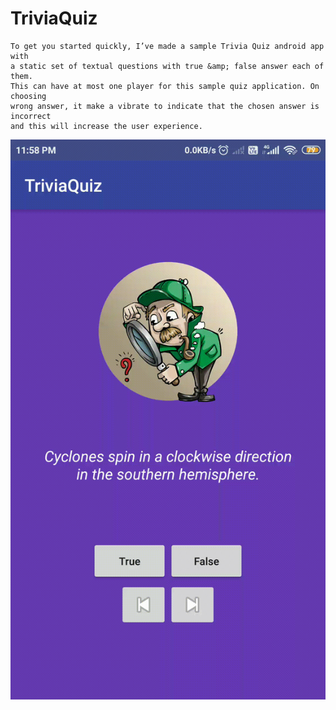 # TriviaQuiz
```
To get you started quickly, I’ve made a sample Trivia Quiz android app with 
a static set of textual questions with true &amp; false answer each of them. 
This can have at most one player for this sample quiz application. On choosing 
wrong answer, it make a vibrate to indicate that the chosen answer is incorrect 
and this will increase the user experience.
```

![Alt Text](https://github.com/deepakjaiswal2018/TriviaQuiz/blob/master/TriviaQuiz_demo.gif)
